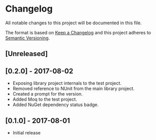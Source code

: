 # Changelog
All notable changes to this project will be documented in this file.

The format is based on [Keep a Changelog](http://keepachangelog.com/en/1.0.0/)
and this project adheres to [Semantic Versioning](http://semver.org/spec/v2.0.0.html).

## [Unreleased]

## [0.2.0] - 2017-08-02

- Exposing library project internals to the test project.
- Removed reference to NUnit from the main library project.
- Created a prompt for the version.
- Added Moq to the test project.
- Added NuGet dependency status badge.

## [0.1.0] - 2017-08-01

- Initial release
